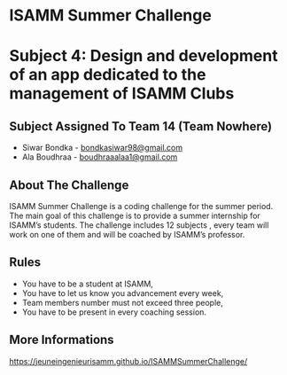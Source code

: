 # ISAMM Summer Challenge
# Subject 4: Design and development of an app dedicated to the management of ISAMM Clubs

## Subject Assigned To Team 14 (Team Nowhere)
* Siwar Bondka - bondkasiwar98@gmail.com
* Ala Boudhraa - boudhraaalaa1@gmail.com

## About The Challenge
ISAMM Summer Challenge is a coding challenge for the summer period.
The main goal of this challenge is to provide a summer internship for ISAMM’s students.
The challenge includes 12 subjects , every team will work on one of them and will be coached by ISAMM’s professor.

## Rules
* You have to be a student at ISAMM,
* You have to let us know you advancement every week,
* Team members number must not exceed three people,
* You have to be present in every coaching session.

## More Informations
https://jeuneingenieurisamm.github.io/ISAMMSummerChallenge/
